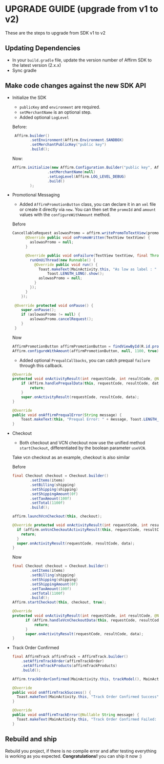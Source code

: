 UPGRADE GUIDE (upgrade from v1 to v2)
==================

These are the steps to upgrade from SDK v1 to v2


## Updating Dependencies
- In your `build.gradle` file, update the version number of Affirm SDK to the latest version (2.x.x)
- Sync gradle

## Make code changes against the new SDK API
- Initialize the SDK
  - `publicKey` and `environment` are required.
  - `setMerchantName` is an optional step.
  - Added optional `LogLevel`
  
  Before:
  ```java
   Affirm.builder()
          .setEnvironment(Affirm.Environment.SANDBOX)
          .setMerchantPublicKey("public key")
          .build();
  ```
  
  Now:
  ```java
  Affirm.initialize(new Affirm.Configuration.Builder("public key", Affirm.Environment.SANDBOX)
                  .setMerchantName(null)
                  .setLogLevel(Affirm.LOG_LEVEL_DEBUG)
                  .build()
          );
  ```
  
- Promotional Messaging
  - Added `AffirmPromotionButton` class, you can declare it in an `xml` file or create it directly via `new`. You can then set the `promoId` and `amount` values with the `configureWithAmount` method. 
  
  Before
  ```java
  CancellableRequest aslowasPromo = affirm.writePromoToTextView(promo, null, 1100, AffirmDisplayTypeLogo, AffirmColorTypeBlue, true, new PromoCallback() {
        @Override public void onPromoWritten(TextView textView) {
          aslowasPromo = null;
        }
  
        @Override public void onFailure(TextView textView, final Throwable throwable) {
          runOnUiThread(new Runnable() {
            @Override public void run() {
              Toast.makeText(MainActivity.this, "As low as label : " + throwable.getMessage(),
                  Toast.LENGTH_LONG).show();
              aslowasPromo = null;
            }
          });
        }
      });
 
   @Override protected void onPause() {
      super.onPause();
      if (aslowasPromo != null) {
          aslowasPromo.cancelRequest();
      }
   }
  ```
  
  Now
  ```java
  AffirmPromotionButton affirmPromotionButton = findViewById(R.id.promo);
  Affirm.configureWithAmount(affirmPromotionButton, null, 1100, true);
  ```
  
  - Added optional `PrequalCallbacks`, you can catch prequal `failure` through this callback.

  ```java
  @Override
  protected void onActivityResult(int requestCode, int resultCode, @Nullable Intent data) {
      if (Affirm.handlePrequalData(this, requestCode, resultCode, data)) {
          return;
      }
      super.onActivityResult(requestCode, resultCode, data);
  }

  @Override
  public void onAffirmPrequalError(String message) {
      Toast.makeText(this, "Prequal Error: " + message, Toast.LENGTH_LONG).show();
  }
  ```


- Checkout
  - Both checkout and VCN checkout now use the unified method `startCheckout`, differentiated by the boolean parameter `useVCN`.
  
  Take vcn checkout as an example, checkout is also similar

  Before
  ```java
  final Checkout checkout = Checkout.builder()
          .setItems(items)
          .setBilling(shipping)
          .setShipping(shipping)
          .setShippingAmount(0f)
          .setTaxAmount(100f)
          .setTotal(1100f)
          .build();
  
  affirm.launchVcnCheckout(this, checkout);
  
  @Override protected void onActivityResult(int requestCode, int resultCode, Intent data) {
    if (affirm.onVcnCheckoutActivityResult(this, requestCode, resultCode, data)) {
      return;
    }
    super.onActivityResult(requestCode, resultCode, data);
  }
  ```
  
  Now
  ```java
  final Checkout checkout = Checkout.builder()
          .setItems(items)
          .setBilling(shipping)
          .setShipping(shipping)
          .setShippingAmount(0f)
          .setTaxAmount(100f)
          .setTotal(1100f)
          .build();
  Affirm.startCheckout(this, checkout, true);
  
  @Override
  protected void onActivityResult(int requestCode, int resultCode, @Nullable Intent data) {
        if (Affirm.handleVcnCheckoutData(this, requestCode, resultCode, data)) {
            return;
        }
        super.onActivityResult(requestCode, resultCode, data);
  }
  ```
- Track Order Confirmed
  ```java
  final AffirmTrack affirmTrack = AffirmTrack.builder()
      .setAffirmTrackOrder(affirmTrackOrder)
      .setAffirmTrackProducts(affirmTrackProducts)
      .build();

  Affirm.trackOrderConfirmed(MainActivity.this, trackModel(), MainActivity.this);

  @Override
  public void onAffirmTrackSuccess() {
    Toast.makeText(MainActivity.this, "Track Order Confirmed Success", Toast.LENGTH_LONG).show();
  }

  @Override
  public void onAffirmTrackError(@Nullable String message) {
    Toast.makeText(MainActivity.this, "Track Order Confirmed Failed: " + message, Toast.LENGTH_LONG).show();
  }
  ```
  
## Rebuild and ship
Rebuild you project, if there is no compile error and after testing everything is working as you expected. **Congratulations!** you can ship it now :)
